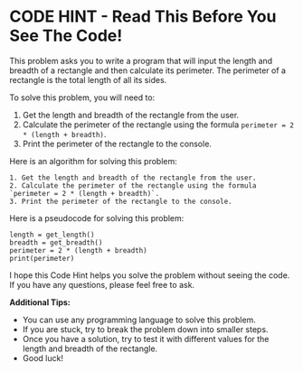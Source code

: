 # CODE HINT - Read This Before You See The Code!

This problem asks you to write a program that will input the length and breadth of a rectangle and then calculate its perimeter. The perimeter of a rectangle is the total length of all its sides.

To solve this problem, you will need to:

1. Get the length and breadth of the rectangle from the user.
2. Calculate the perimeter of the rectangle using the formula `perimeter = 2 * (length + breadth)`.
3. Print the perimeter of the rectangle to the console.

Here is an algorithm for solving this problem:

```
1. Get the length and breadth of the rectangle from the user.
2. Calculate the perimeter of the rectangle using the formula `perimeter = 2 * (length + breadth)`.
3. Print the perimeter of the rectangle to the console.
```

Here is a pseudocode for solving this problem:

```
length = get_length()
breadth = get_breadth()
perimeter = 2 * (length + breadth)
print(perimeter)
```

I hope this Code Hint helps you solve the problem without seeing the code. If you have any questions, please feel free to ask.

**Additional Tips:**

* You can use any programming language to solve this problem.
* If you are stuck, try to break the problem down into smaller steps.
* Once you have a solution, try to test it with different values for the length and breadth of the rectangle.
* Good luck!